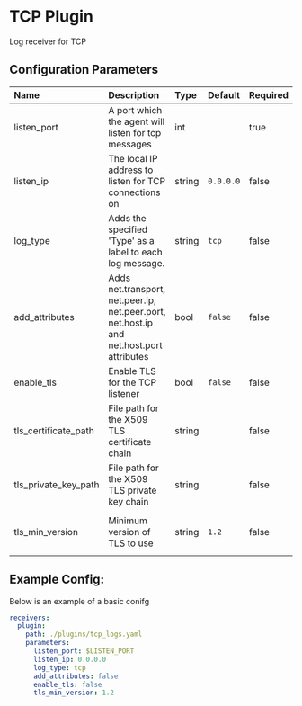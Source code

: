 # TCP Plugin

Log receiver for TCP

## Configuration Parameters

| Name | Description | Type | Default | Required | Values |
|:-- |:-- |:-- |:-- |:-- |:-- |
| listen_port | A port which the agent will listen for tcp messages | int |  | true |  |
| listen_ip | The local IP address to listen for TCP connections on | string | `0.0.0.0` | false |  |
| log_type | Adds the specified 'Type' as a label to each log message. | string | `tcp` | false |  |
| add_attributes | Adds net.transport, net.peer.ip, net.peer.port, net.host.ip and net.host.port attributes | bool | `false` | false |  |
| enable_tls | Enable TLS for the TCP listener | bool | `false` | false |  |
| tls_certificate_path | File path for the X509 TLS certificate chain | string |  | false |  |
| tls_private_key_path | File path for the X509 TLS private key chain | string |  | false |  |
| tls_min_version | Minimum version of TLS to use | string | `1.2` | false | `1.0`, `1.1`, `1.2`, `1.3` |

## Example Config:

Below is an example of a basic conifg

```yaml
receivers:
  plugin:
    path: ./plugins/tcp_logs.yaml
    parameters:
      listen_port: $LISTEN_PORT
      listen_ip: 0.0.0.0
      log_type: tcp
      add_attributes: false
      enable_tls: false
      tls_min_version: 1.2
```
